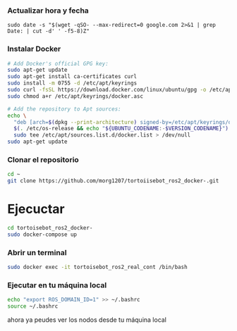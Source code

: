 ### Actualizar hora  y fecha

```
sudo date -s "$(wget -qSO- --max-redirect=0 google.com 2>&1 | grep Date: | cut -d' ' -f5-8)Z" 
```

### Instalar Docker 

```bash
# Add Docker's official GPG key:
sudo apt-get update
sudo apt-get install ca-certificates curl
sudo install -m 0755 -d /etc/apt/keyrings
sudo curl -fsSL https://download.docker.com/linux/ubuntu/gpg -o /etc/apt/keyrings/docker.asc
sudo chmod a+r /etc/apt/keyrings/docker.asc

# Add the repository to Apt sources:
echo \
  "deb [arch=$(dpkg --print-architecture) signed-by=/etc/apt/keyrings/docker.asc] https://download.docker.com/linux/ubuntu \
  $(. /etc/os-release && echo "${UBUNTU_CODENAME:-$VERSION_CODENAME}") stable" | \
  sudo tee /etc/apt/sources.list.d/docker.list > /dev/null
sudo apt-get update
```

### Clonar el repositorio
```bash
cd ~ 
git clone https://github.com/morg1207/tortoiisebot_ros2_docker-.git
```

# Ejecuctar

```bash
cd tortoisebot_ros2_docker-
sudo docker-compose up
```

### Abrir un terminal

```bash
sudo docker exec -it tortoisebot_ros2_real_cont /bin/bash
```


### Ejecutar en tu máquina local
```bash
echo "export ROS_DOMAIN_ID=1" >> ~/.bashrc
source ~/.bashrc
```
ahora ya peudes ver los nodos desde tu máquina local
